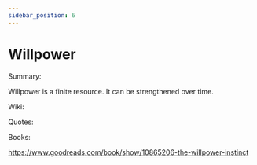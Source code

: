 ```yaml
---
sidebar_position: 6
---
```


# Willpower

Summary: 

Willpower is a finite resource. It can be strengthened over time.




Wiki:


Quotes:



Books:

https://www.goodreads.com/book/show/10865206-the-willpower-instinct


